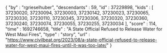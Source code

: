 {
  "by" : "rgrieselhuber",
  "descendants" : 59,
  "id" : 37229898,
  "kids" : [ 37230020, 37230094, 37230003, 37230142, 37230023, 37230065, 37230330, 37230110, 37230345, 37230306, 37230320, 37230360, 37230240, 37230074, 37230055, 37230255, 37230034 ],
  "score" : 114,
  "time" : 1692746658,
  "title" : "A State Official Refused to Release Water for West Maui Fires",
  "type" : "story",
  "url" : "https://www.civilbeat.org/2023/08/a-state-official-refused-to-release-water-for-west-maui-fires-until-it-was-too-late/"
}
